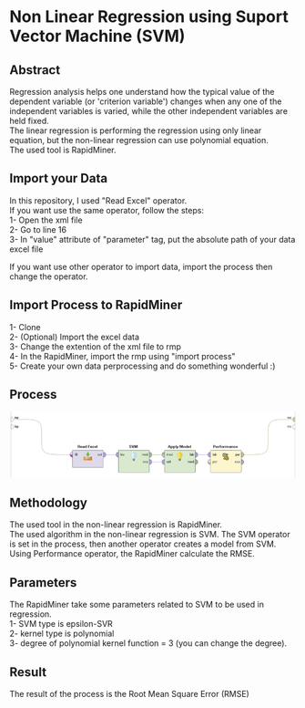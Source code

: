 # Non Linear Regression using Suport Vector Machine (SVM)

## Abstract
Regression analysis helps one understand how the typical value of the dependent variable (or 'criterion variable') changes when any one of the independent variables is varied, while the other independent variables are held fixed.  
The linear regression is performing the regression using only linear equation, but the non-linear regression can use polynomial equation.  
The used tool is RapidMiner.

## Import your Data
In this repository, I used "Read Excel" operator.  
If you want use the same operator, follow the steps:  
1- Open the xml file  
2- Go to line 16  
3- In "value" attribute of "parameter" tag, put the absolute path of your data excel file  

If you want use other operator to import data, import the process then change the operator.

## Import Process to RapidMiner
1- Clone  
2- (Optional) Import the excel data  
3- Change the extention of the xml file to rmp  
4- In the RapidMiner, import the rmp using "import process"  
5- Create your own data perprocessing and do something wonderful :)  

## Process
![alt text](https://github.com/MohammedElagha/Non-Linear-Regression-using-SVM/blob/master/nonlinear_regression_process.png)

## Methodology
The used tool in the non-linear regression is RapidMiner.  
The used algorithm in the non-linear regression is SVM. The SVM operator is set in the process, then another operator creates a model from SVM.  
Using Performance operator, the RapidMiner calculate the RMSE.  

## Parameters
The RapidMiner take some parameters related to SVM to be used in regression.  
1- SVM type is epsilon-SVR  
2- kernel type is polynomial  
3- degree of polynomial kernel function = 3 (you can change the degree).

## Result
The result of the process is the Root Mean Square Error (RMSE)
